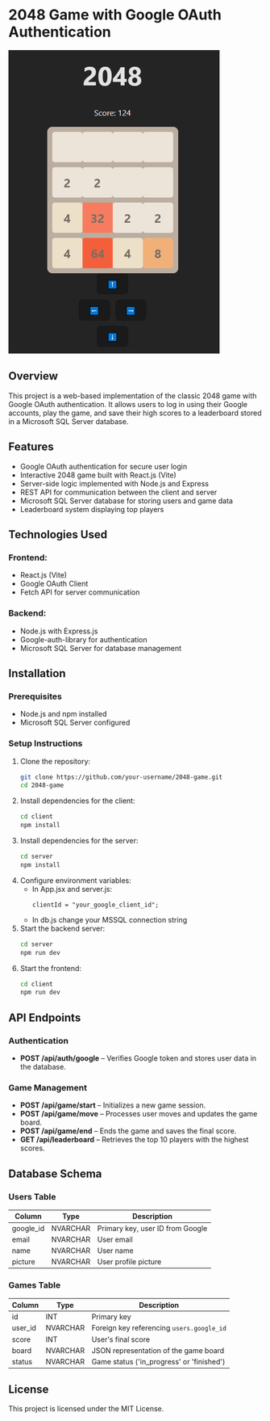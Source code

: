 # 2048 Game with Google OAuth Authentication

![Game Preview](./game-preview.gif)

## Overview
This project is a web-based implementation of the classic 2048 game with Google OAuth authentication. It allows users to log in using their Google accounts, play the game, and save their high scores to a leaderboard stored in a Microsoft SQL Server database.

## Features
- Google OAuth authentication for secure user login
- Interactive 2048 game built with React.js (Vite)
- Server-side logic implemented with Node.js and Express
- REST API for communication between the client and server
- Microsoft SQL Server database for storing users and game data
- Leaderboard system displaying top players

## Technologies Used
### Frontend:
- React.js (Vite)
- Google OAuth Client
- Fetch API for server communication

### Backend:
- Node.js with Express.js
- Google-auth-library for authentication
- Microsoft SQL Server for database management

## Installation
### Prerequisites
- Node.js and npm installed
- Microsoft SQL Server configured

### Setup Instructions
1. Clone the repository:
   ```sh
   git clone https://github.com/your-username/2048-game.git
   cd 2048-game
   ```
2. Install dependencies for the client:
   ```sh
   cd client
   npm install
   ```
3. Install dependencies for the server:
   ```sh
   cd server
   npm install
   ```
4. Configure environment variables:
   - In App.jsx and server.js:
     ```env
     clientId = "your_google_client_id";
     ```
   - In db.js change your MSSQL connection string
5. Start the backend server:
   ```sh
   cd server
   npm run dev
   ```
6. Start the frontend:
   ```sh
   cd client
   npm run dev
   ```

## API Endpoints
### Authentication
- **POST /api/auth/google** – Verifies Google token and stores user data in the database.

### Game Management
- **POST /api/game/start** – Initializes a new game session.
- **POST /api/game/move** – Processes user moves and updates the game board.
- **POST /api/game/end** – Ends the game and saves the final score.
- **GET /api/leaderboard** – Retrieves the top 10 players with the highest scores.

## Database Schema
### Users Table
| Column    | Type      | Description         |
|-----------|----------|---------------------|
| google_id | NVARCHAR | Primary key, user ID from Google |
| email     | NVARCHAR | User email |
| name      | NVARCHAR | User name |
| picture   | NVARCHAR | User profile picture |

### Games Table
| Column   | Type      | Description         |
|----------|----------|---------------------|
| id       | INT      | Primary key |
| user_id  | NVARCHAR | Foreign key referencing `users.google_id` |
| score    | INT      | User's final score |
| board    | NVARCHAR | JSON representation of the game board |
| status   | NVARCHAR | Game status ('in_progress' or 'finished') |

## License
This project is licensed under the MIT License.
